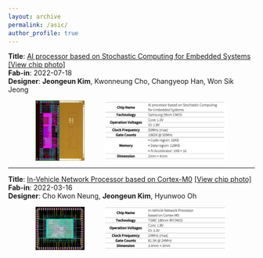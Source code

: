 ```yaml
---
layout: archive
permalink: /asic/
author_profile: true
---
```


<!-- 첫 번째 프로젝트 -->
**Title**:
[AI processor based on Stochastic Computing for Embedded Systems](../images/asic/certificate_ss.png) [\[View chip photo\]](../images/asic/ss_chip.png)  
**Fab-in**: 2022-07-18  
**Designer**: **Jeongeun Kim**, Kwonneung Cho, Changyeop Han, Won Sik Jeong

<div style="display: flex; justify-content: center; gap: 40px;">
  <img src="../images/asic/2201_kje_mpw.png" alt="arch" style="max-width: 20%; height: auto;">
  <img src="../images/asic/table_ss.png" alt="board" style="max-width: 50%; height: auto;">
</div>

---

<!-- 두 번째 프로젝트 -->
**Title**: 
[In-Vehicle Network Processor based on Cortex-M0](../images/asic/certificate_hm.png) [\[View chip photo\]](../images/asic/hm_chip.png)   
**Fab-in**: 2022-03-16  
**Designer**: Cho Kwon Neung, **Jeongeun Kim**, Hyunwoo Oh

<div style="display: flex; justify-content: center; gap: 40px;">
  <img src="../images/asic/HM2103_chip_layout.PNG" alt="arch" style="max-width: 20%; height: auto;">
  <img src="../images/asic/table_hm.png" alt="board" style="max-width: 50%; height: auto;">
</div>

